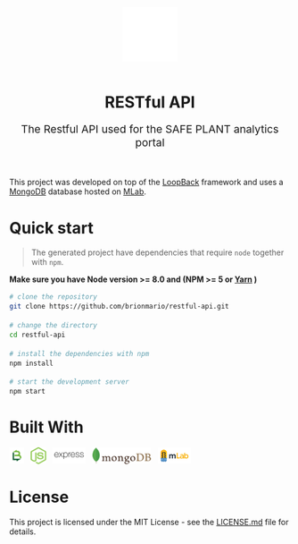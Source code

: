 <p align="center">
    <img style="display:block;text-align:center" src="./docs/readme-resources/safeplant-logo-only.svg" alt="logo" width="100" />
    <br/>
    <h1 align="center">RESTful API</h1>
    <p align="center" style="font-size: 1.2rem;">The Restful API used for the SAFE PLANT analytics portal</p>
</p>
<br/>

This project was developed on top of the [LoopBack](http://loopback.io) framework and uses a [MongoDB](https://www.mongodb.com/") database hosted on [MLab](https://mlab.com/).

# Quick start

> The generated project have dependencies that require `node` together with `npm`.

**Make sure you have Node version >= 8.0 and (NPM >= 5 or [Yarn](https://yarnpkg.com) )**

```bash
# clone the repository
git clone https://github.com/brionmario/restful-api.git

# change the directory
cd restful-api

# install the dependencies with npm
npm install

# start the development server
npm start

```

# Built With

<a href="https://loopback.io/"><img src="./docs/readme-resources/technologies/loopback.svg" alt="Loopback" height="30" /></a>&nbsp;&nbsp;
<a href="https://nodejs.org/en/"><img src="./docs/readme-resources/technologies/node-1.svg" alt="NodeJS" height="30" /></a>&nbsp;&nbsp;
<a href="https://expressjs.com/"><img src="./docs/readme-resources/technologies/expressjs.svg" alt="ExpressJS" height="30" /></a>&nbsp;&nbsp;
<a href="https://www.mongodb.com/"><img src="./docs/readme-resources/technologies/mongodb.svg" alt="MongoDB" height="30" /></a>&nbsp;&nbsp;
<a href="https://mlab.com/"><img src="./docs/readme-resources/technologies/mlab.svg" alt="MLab" height="30" /></a>&nbsp;&nbsp;

# License

This project is licensed under the MIT License - see the [LICENSE.md](LICENSE.md) file for details.
